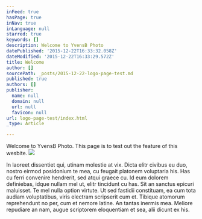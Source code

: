 ```yaml
---
inFeed: true
hasPage: true
inNav: true
inLanguage: null
starred: true
keywords: []
description: Welcome to YvensB Photo
datePublished: '2015-12-22T16:33:32.058Z'
dateModified: '2015-12-22T16:33:29.572Z'
title: Welcome
author: []
sourcePath: _posts/2015-12-22-logo-page-test.md
published: true
authors: []
publisher:
  name: null
  domain: null
  url: null
  favicon: null
url: logo-page-test/index.html
_type: Article

---
```

Welcome to YvensB Photo. This page is to test out the feature of this wesbite. ![](https://s3-us-west-2.amazonaws.com/the-grid-img/p/24b09065580290458c015efb468f30bda667588f.jpg)

In laoreet dissentiet qui, utinam molestie at vix. Dicta elitr civibus eu duo, nostro eirmod posidonium te mea, cu feugait platonem voluptaria his. Has cu ferri convenire hendrerit, sed atqui graece cu. Id eum dolorem definiebas, idque nullam mel ut, elitr tincidunt cu has. Sit an sanctus epicuri maluisset.
Te mel nulla option virtute. Ut sed fastidii constituam, ea cum tota audiam voluptatibus, viris electram scripserit cum et. Tibique atomorum reprehendunt no per, cum et nemore latine. An tantas inermis mea. Meliore repudiare an nam, augue scriptorem eloquentiam et sea, alii dicunt ex his.